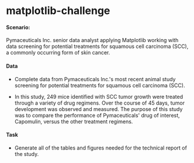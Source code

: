 # matplotlib-challenge

#### Scenario:
Pymaceuticals Inc. senior data analyst applying Matplotlib working with data screening for potential treatments for squamous cell carcinoma (SCC), a commonly occurring form of skin cancer.

#### Data
* Complete data from Pymaceuticals Inc.'s most recent animal study screening for potential treatments for squamous cell carcinoma (SCC). 

* In this study, 249 mice identified with SCC tumor growth were treated through a variety of drug regimens. Over the course of 45 days, tumor development was observed and measured. The purpose of this study was to compare the performance of Pymaceuticals' drug of interest, Capomulin, versus the other treatment regimens.

#### Task
* Generate all of the tables and figures needed for the technical report of the study.

